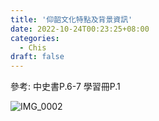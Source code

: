 ```yaml
---
title: '仰韶文化特點及背景資訊'
date: 2022-10-24T00:23:25+08:00
categories:
  - Chis
draft: false
---
```


參考:
中史書P.6-7
學習冊P.1

![IMG_0002](https://user-images.githubusercontent.com/90828938/197400354-144219a4-47e2-48d6-8a05-d6da8b2dbf78.PNG)
